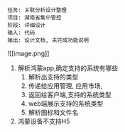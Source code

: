 	任务: 关联分析设计整理
	项目: 湖南省集中管控
	阶段: 详细设计
	输入: 代码
	输出: 设计文档, 未完成功能说明


![[image.png]]

1. 解析鸿蒙app,确定支持的系统有哪些
	1. 解析出支持的类型
	2. 传递给应用管理, 应用市场,
	3. 返回给客户端,支持的系统类型
	4. web端展示支持的系统类型
	5. 解析图标和文件名
2. 鸿蒙设备不支持H5